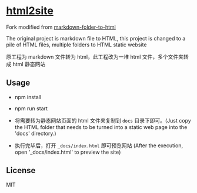 # [html2site](https://github.com/giscafer/html2site)

Fork modified from [markdown-folder-to-html](https://github.com/joakin/markdown-folder-to-html)

The original project is markdown file to HTML, this project is changed to a pile of HTML files, multiple folders to HTML static website

原工程为 markdown 文件转为 html，此工程改为一堆 html 文件，多个文件夹转成 html 静态网站

## Usage

- npm install
- npm run start

- 将需要转为静态网站页面的 html 文件夹复制到 `docs` 目录下即可。(Just copy the HTML folder that needs to be turned into a static web page into the 'docs' directory.)

- 执行完毕后，打开 `_docs/index.html` 即可预览网站 (After the execution, open '\_docs/index.html' to preview the site)

## License

MIT
